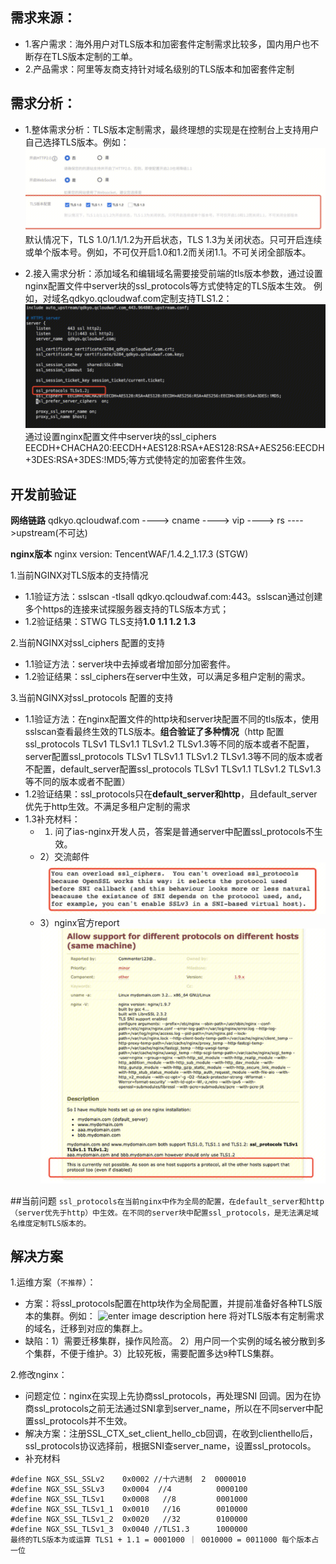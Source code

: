 ## 需求来源：

- 1.客户需求：海外用户对TLS版本和加密套件定制需求比较多，国内用户也不断存在TLS版本定制的工单。
- 2.产品需求：阿里等友商支持针对域名级别的TLS版本和加密套件定制

## 需求分析：

- 1.整体需求分析：TLS版本定制需求，最终理想的实现是在控制台上支持用户自己选择TLS版本。例如：
![alt text](image.png)
默认情况下，TLS 1.0/1.1/1.2为开启状态，TLS 1.3为关闭状态。只可开启连续或单个版本号。例如，不可仅开启1.0和1.2而关闭1.1。不可关闭全部版本。
	
- 2.接入需求分析：添加域名和编辑域名需要接受前端的tls版本参数，通过设置nginx配置文件中server块的ssl_protocols等方式使特定的TLS版本生效。 例如，对域名qdkyo.qcloudwaf.com定制支持TLS1.2：
![alt text](image-1.png)
通过设置nginx配置文件中server块的ssl_ciphers  EECDH+CHACHA20:EECDH+AES128:RSA+AES128:RSA+AES256:EECDH+3DES:RSA+3DES:!MD5;等方式使特定的加密套件生效。

## 开发前验证

**网络链路** qdkyo.qcloudwaf.com ----> cname ----> vip ----> rs ---->upstream(不可达)

**nginx版本** nginx version: TencentWAF/1.4.2_1.17.3 (STGW)

1.当前NGINX对TLS版本的支持情况

- 1.1验证方法：sslscan -tlsall qdkyo.qcloudwaf.com:443。sslscan通过创建多个https的连接来试探服务器支持的TLS版本方式；
- 1.2验证结果：STWG TLS支持**1.0  1.1   1.2   1.3**

2.当前NGINX对ssl_ciphers 配置的支持

- 1.1验证方法：server块中去掉或者增加部分加密套件。
- 1.2验证结果：ssl_ciphers在server中生效，可以满足多租户定制的需求。

3.当前NGINX对ssl_protocols 配置的支持

- 1.1验证方法：在nginx配置文件的http块和server块配置不同的tls版本，使用sslscan查看最终生效的TLS版本。**组合验证了多种情况**（http 配置ssl_protocols TLSv1 TLSv1.1 TLSv1.2 TLSv1.3等不同的版本或者不配置， server配置ssl_protocols TLSv1 TLSv1.1 TLSv1.2 TLSv1.3等不同的版本或者不配置，default_server配置ssl_protocols TLSv1 TLSv1.1 TLSv1.2 TLSv1.3等不同的版本或者不配置）
- 1.2验证结果：ssl_protocols只在**default_server和http**，且default_server优先于http生效。不满足多租户定制的需求
- 1.3补充材料：
	- 1) 问了ias-nginx开发人员，答案是普通server中配置ssl_protocols不生效。
	- 2）交流邮件
![alt text](image-2.png)
	- 3）nginx官方report
![alt text](image-3.png)


##当前问题
`ssl_protocols在当前nginx中作为全局的配置，在default_server和http（server优先于http）中生效。在不同的server块中配置ssl_protocols，是无法满足域名维度定制TLS版本的。`

## 解决方案
1.运维方案（`不推荐`）：

- 方案：将ssl_protocols配置在http块作为全局配置，并提前准备好各种TLS版本的集群。例如：
![enter image description here](/tencent/api/attachments/s3/url?attachmentid=4872560)
将对TLS版本有定制需求的域名，迁移到对应的集群上。
- 缺陷：1）需要迁移集群，操作风险高。 2）用户同一个实例的域名被分散到多个集群，不便于维护。3）比较死板，需要配置多达`9`种TLS集群。

2.修改nginx：

- 问题定位：nginx在实现上先协商ssl_protocols，再处理SNI 回调。因为在协商ssl_protocols之前无法通过SNI拿到server_name，所以在不同server中配置ssl_protocols并不生效。
- 解决方案：注册SSL_CTX_set_client_hello_cb回调，在收到clienthello后，ssl_protocols协议选择前，根据SNI查server_name，设置ssl_protocols。
- 补充材料
``` 
#define NGX_SSL_SSLv2    0x0002 //十六进制  2  0000010
#define NGX_SSL_SSLv3    0x0004  //4          0000100
#define NGX_SSL_TLSv1    0x0008   //8         0001000 
#define NGX_SSL_TLSv1_1  0x0010   //16        0010000
#define NGX_SSL_TLSv1_2  0x0020   //32        0100000
#define NGX_SSL_TLSv1_3  0x0040 //TLS1.3      1000000
最终的TLS版本为或运算 TLS1 + 1.1 = 0001000 ｜ 0010000 = 0011000 每个版本占一位
```
